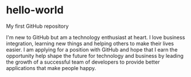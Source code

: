 # hello-world
My first GitHub repository

I'm new to GitHub but am a technology enthusiast at heart.  I love business integration, learning new things and helping others to make their lives easier.  I am applying for a position with GitHub and hope that I earn the opportunity help shape the future for technology and business by leading the growth of a successful team of developers to provide better applications that make people happy.  
